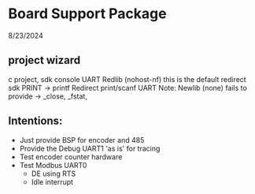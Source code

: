 # Board Support Package
8/23/2024
## project wizard
c  project, sdk console UART
Redlib (nohost-nf) this is the default
redirect sdk PRINT -> printf
Redirect print/scanf UART
Note:  Newlib (none) fails to provide ->  _close, _fstat,

## Intentions:
- Just provide BSP for encoder and 485
-  Provide the Debug UART1  'as is'  for tracing
- Test encoder counter hardware
- Test Modbus UART0 
    - DE using RTS
    - Idle interrupt


